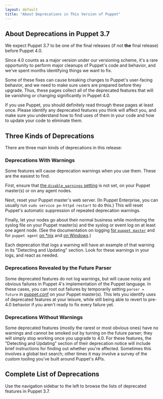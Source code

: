 ```yaml
---
layout: default
title: "About Deprecations in This Version of Puppet"
---
```


[puppet.conf]: ./config_file_main.html

## About Deprecations in Puppet 3.7

We expect Puppet 3.7 to be one of the final releases (if not **the** final release) before Puppet 4.0.

Since 4.0 counts as a major version under our versioning scheme, it's a rare opportunity to perform major cleanups of Puppet's code and behavior, and we've spent months identifying things we want to fix.

Some of these fixes can cause breaking changes to Puppet's user-facing behavior, and we need to make sure users are prepared before they upgrade. Thus, these pages collect all of the deprecated features that will be vanishing or changing significantly in Puppet 4.0.

If you use Puppet, you should definitely read through these pages at least once. Please identify any deprecated features you think will affect you, and make sure you understand how to find uses of them in your code and how to update your code to eliminate them.


## Three Kinds of Deprecations

There are three main kinds of deprecations in this release:

### Deprecations With Warnings

Some features will cause deprecation warnings when you use them. These are the easiest to find.

First, ensure that [the `disable_warnings` setting](/references/3.7.latest/configuration.html#disablewarnings) is not set, on your Puppet master(s) or on any agent nodes.

Next, reset your Puppet master's web server. (In Puppet Enterprise, you can usually run `sudo service pe-httpd restart` to do this.) This will reset Puppet's automatic suppression of repeated deprecation warnings.

Finally, let your nodes go about their normal business while monitoring the syslog file on your Puppet master(s) and the syslog or event log on at least one agent node. (See the documentation on logging [for `puppet master`](./services_master_rack.html#logging) and for `puppet agent` [on \*nix](./services_agent_unix.html#logging) and [on Windows](./services_agent_windows.html#logging).)

Each deprecation that logs a warning will have an example of that warning in its "Detecting and Updating" section. Look for these warnings in your logs, and react as needed.

### Deprecations Revealed by the Future Parser

Some deprecated features do not log warnings, but will cause noisy and obvious failures in Puppet 4's implementation of the Puppet language. In these cases, you can root out failures by temporarily setting `parser = future` in [puppet.conf][] on your Puppet master(s). This lets you identify uses of deprecated features at your leisure, while still being able to revert to pre-4.0 behavior if you aren't ready to fix every failure yet.

### Deprecations Without Warnings

Some deprecated features (mostly the rarest or most obvious ones) have no warnings and cannot be smoked out by turning on the future parser; they will simply stop working once you upgrade to 4.0. For these features, the "Detecting and Updating" section of their deprecation notice will include brief instructions for finding out whether you're affected. Sometimes this involves a global text search; other times it may involve a survey of the custom tooling you've built around Puppet's APIs.

## Complete List of Deprecations

Use the navigation sidebar to the left to browse the lists of deprecated features in Puppet 3.7.
